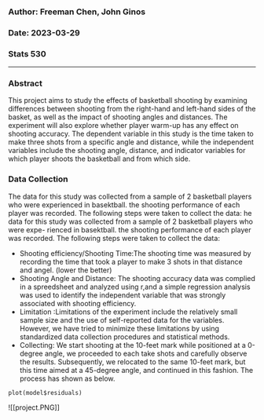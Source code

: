 ### **Author: Freeman Chen, John Ginos**
### **Date: 2023-03-29**
### **Stats 530**

---
### Abstract

This project aims to study the effects of basketball shooting by examining differences between shooting from the right-hand and left-hand sides of the basket, as well as the impact of shooting angles and distances. The experiment will also explore whether player warm-up has any effect on shooting accuracy. The dependent variable in this study is the time taken to make three shots from a specific angle and distance, while the independent variables include the shooting angle, distance, and indicator variables for which player shoots the basketball and from which side.



### Data Collection

The data for this study was collected from a sample of 2 basketball players who were experienced in basektball. the shooting performance of each player was recorded. The following steps were taken to collect the data:
he data for this study was collected from a sample of 2 basketball players who were expe-
rienced in basektball. the shooting performance of each player was recorded. The following
steps were taken to collect the data:
- Shooting efficiency/Shooting Time:The shooting time was measured by recording the time that took a player to make 3 shots in that distance and angel. (lower the better)
- Shooting Angle and Distance: The shooting accuracy data was complied in a spreedsheet and analyzed using r,and a simple regression analysis was used to identify the independent variable that was strongly associated with shooting efficiency.
- Limitation :Limitations of the experiment include the relatively small sample size and the use of self-reported data for the variables. However, we have tried to minimize these limitations by using standardized data collection procedures and statistical methods.
- Collecting: We start shooting at the 10-feet mark while positioned at a 0-degree angle, we proceeded to each take shots and carefully observe the results. Subsequently, we relocated to the same 10-feet mark, but this time aimed at a 45-degree angle, and continued in this fashion. The process has shown as below.
```{r}
plot(model$residuals)
```
![[project.PNG]]


